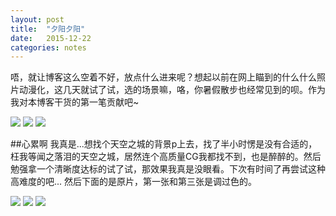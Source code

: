 ```yaml
---
layout: post
title:  "夕阳夕阳"
date:   2015-12-22
categories: notes
---
```


唔，就让博客这么空着不好，放点什么进来呢？想起以前在网上瞄到的什么什么照片动漫化，这几天就试了试，选的场景嘛，咯，你暑假散步也经常见到的呗。作为我对本博客干货的第一笔贡献吧~

<img class="single-img" src="http://7xpfs6.com1.z0.glb.clouddn.com/p1.jpg"/>

<img class="single-img" src="http://7xpfs6.com1.z0.glb.clouddn.com/p2.jpg"/>

<img class="single-img" src="http://7xpfs6.com1.z0.glb.clouddn.com/p3.jpg"/>

##心累啊
我真是...想找个天空之城的背景p上去，找了半小时愣是没有合适的，枉我等闻之落泪的天空之城，居然连个高质量CG我都找不到，也是醉醉的。然后勉强拿一个清晰度达标的试了试，那效果我真是没眼看。下次有时间了再尝试这种高难度的吧... 然后下面的是原片，第一张和第三张是调过色的。

<img class="single-img" src="http://7xpfs6.com1.z0.glb.clouddn.com/py1.jpg"/>

<img class="single-img" src="http://7xpfs6.com1.z0.glb.clouddn.com/py2.jpg"/>

<img class="single-img" src="http://7xpfs6.com1.z0.glb.clouddn.com/py3.jpg"/>